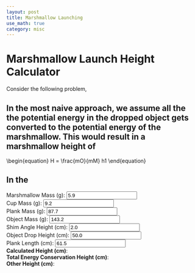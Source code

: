 ```yaml
---
layout: post
title: Marshmallow Launching
use_math: true
category: misc
---
```


# Marshmallow Launch Height Calculator
Consider the following problem, 


## In the most naive approach, we assume all the the potential energy in the dropped object gets converted to the potential energy of the marshmallow. This would result in a marshmallow height of 

\begin{equation}
H = \frac{mO}{mM} h1
\end{equation}

## In the 
<form id="calc" oninput="calcheight()">
  <div>
  <label for="mM">Marshmallow Mass (g):</label>
  <input type="number" step="any" id="mM" name="mM" min="1" max="20" value="5.9" size="5">
  </div>
  <div>     
  <label for="mC">Cup Mass (g):</label>
  <input type="number" step="any" id="mC" name="mC" min="1" max="50" value="9.2" size="5">
  </div>   
  <div>     
  <label for="mP">Plank Mass (g):</label>
  <input type="number" step="any" id="mP" name="mP" min="1" max="500" value="87.7" size="5">
  </div>     
  <div>     
  <label for="mO">Object Mass (g):</label>
  <input type="number" step="any" id="mO" name="mO" min="1" max="1000" value="143.2" size="5">
  </div>    
  <div>     
  <label for="h3">Shim Angle Height (cm):</label>
  <input type="number" step="any" id="h3" name="h3" min="1" max="10" value="2.0" size="5">
  </div>     
  <div>     
  <label for="h1">Object Drop Height (cm):</label>
  <input type="number" step="any" id="h1" name="h1" min="10" max="200" value="50.0" size="5">
  </div>     
  <div>     
  <label for="l">Plank Length (cm):</label>
  <input type="number" step="any" id="l" name="l" min="10" max="100" value="61.5" size="5">
  </div>
  <div> 
  <label for="output1"><strong>Calculated Height (cm)</strong>: </label><span class="output" id="output1" style="color:blue"></span>
  </div>
  <div> 
  <label for="output2"><strong>Total Energy Conservation Height (cm)</strong>: </label><span class="output" id="output2" style="color:blue"></span>
  </div>
  <div> 
  <label for="output3"><strong>Other Height (cm)</strong>: </label><span class="output" id="output3" style="color:blue"></span>
  </div>
</form>

<script>
       const mP0 = document.getElementById("mP");
       const mO0 = document.getElementById("mO");
       const mM0 = document.getElementById("mM");
       const mC0 = document.getElementById("mC");
       const h30 = document.getElementById("h3");
       const h10 = document.getElementById("h1");
       const l0 = document.getElementById("l");
       const out1 = document.getElementById("output1");
       const out2 = document.getElementById("output2");
       const out3 = document.getElementById("output3");
       
       function calcheight() {
              let mP = mP0.value/1000;
              let mO = mO0.value/1000;
              let mM = mM0.value/1000;
              let mC = mC0.value/1000;
              let h3 = h30.value/100;
              let h1 = h10.value/100;
              let l = l0.value/100;
              out1.innerHTML = Math.round(-3*(4*h3*h3-l*l)*100);
              out2.innerHTML = Math.round((mO/mM)*h1*100);
              out3.innerHTML = Math.round(-100*3*(4*h3*h3-l*l)*(-1*12*h1*h3*h3*mO*mO+24*h3*h3*h3*mO*mO+3*h1*l*l*mO*mO+2*h3*l*l*(3*mC*mC-3*mM*mM-mM*mP+mO*mP+mC*(6*mO+mP)))/(4*l*l*l*l*(3*mM+mP)*(3*mM+mP)));
       }
       
</script>
